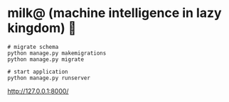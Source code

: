 # milk@  (machine intelligence in lazy kingdom) 🥛

```
# migrate schema
python manage.py makemigrations
python manage.py migrate

# start application
python manage.py runserver
```
http://127.0.0.1:8000/
